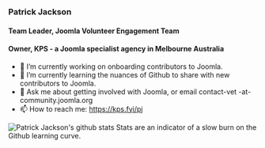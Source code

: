 ### Patrick Jackson
#### Team Leader, Joomla Volunteer Engagement Team
#### Owner, KPS - a Joomla specialist agency in Melbourne Australia

- 🔭 I’m currently working on onboarding contributors to Joomla.
- 🌱 I’m currently learning the nuances of Github to share with new contributors to Joomla.
- 💬 Ask me about getting involved with Joomla, or email contact-vet -at- community.joomla.org 
- 📫 How to reach me: https://kps.fyi/pj

![Patrick Jackson's github stats](https://github-readme-stats.vercel.app/api?username=particthistle&show_icons=true&theme=vue)
Stats are an indicator of a slow burn on the Github learning curve.
